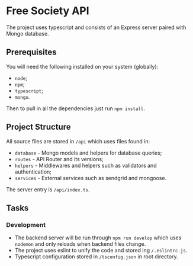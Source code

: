 # Free Society API

The project uses typescript and consists of an Express server paired with Mongo database.

## Prerequisites

You will need the following installed on your system (globally):
* `node`;
* `npm`;
* `typescript`;
* `mongo`.

Then to pull in all the dependencies just run `npm install`.

## Project Structure

All source files are stored in `/api` which uses files found in:
* `database` - Mongo models and helpers for database queries;
* `routes` - API Router and its versions;
* `helpers` - Middlewares and helpers such as validators and authentication;
* `services` - External services such as sendgrid and mongoose.

The server entry is `/api/index.ts`.

## Tasks

### Development

* The backend server will be run through `npm run develop` which uses `nodemon` and only reloads when backend files change.
* The project uses eslint to unify the code and stored ing `/.eslintrc.js`.
* Typescript configuration stored in `/tsconfig.json` in root directory.

